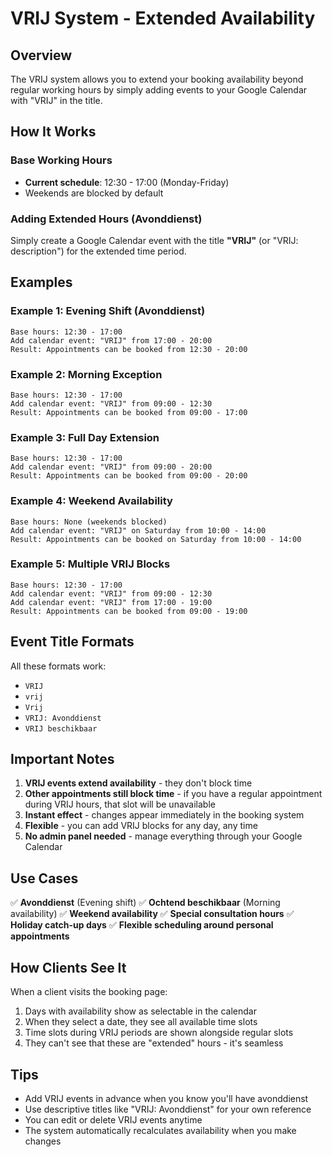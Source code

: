 # VRIJ System - Extended Availability

## Overview
The VRIJ system allows you to extend your booking availability beyond regular working hours by simply adding events to your Google Calendar with "VRIJ" in the title.

## How It Works

### Base Working Hours
- **Current schedule**: 12:30 - 17:00 (Monday-Friday)
- Weekends are blocked by default

### Adding Extended Hours (Avonddienst)

Simply create a Google Calendar event with the title **"VRIJ"** (or "VRIJ: description") for the extended time period.

## Examples

### Example 1: Evening Shift (Avonddienst)
```
Base hours: 12:30 - 17:00
Add calendar event: "VRIJ" from 17:00 - 20:00
Result: Appointments can be booked from 12:30 - 20:00
```

### Example 2: Morning Exception
```
Base hours: 12:30 - 17:00
Add calendar event: "VRIJ" from 09:00 - 12:30
Result: Appointments can be booked from 09:00 - 17:00
```

### Example 3: Full Day Extension
```
Base hours: 12:30 - 17:00
Add calendar event: "VRIJ" from 09:00 - 20:00
Result: Appointments can be booked from 09:00 - 20:00
```

### Example 4: Weekend Availability
```
Base hours: None (weekends blocked)
Add calendar event: "VRIJ" on Saturday from 10:00 - 14:00
Result: Appointments can be booked on Saturday from 10:00 - 14:00
```

### Example 5: Multiple VRIJ Blocks
```
Base hours: 12:30 - 17:00
Add calendar event: "VRIJ" from 09:00 - 12:30
Add calendar event: "VRIJ" from 17:00 - 19:00
Result: Appointments can be booked from 09:00 - 19:00
```

## Event Title Formats

All these formats work:
- `VRIJ`
- `vrij`
- `Vrij`
- `VRIJ: Avonddienst`
- `VRIJ beschikbaar`

## Important Notes

1. **VRIJ events extend availability** - they don't block time
2. **Other appointments still block time** - if you have a regular appointment during VRIJ hours, that slot will be unavailable
3. **Instant effect** - changes appear immediately in the booking system
4. **Flexible** - you can add VRIJ blocks for any day, any time
5. **No admin panel needed** - manage everything through your Google Calendar

## Use Cases

✅ **Avonddienst** (Evening shift)
✅ **Ochtend beschikbaar** (Morning availability)
✅ **Weekend availability**
✅ **Special consultation hours**
✅ **Holiday catch-up days**
✅ **Flexible scheduling around personal appointments**

## How Clients See It

When a client visits the booking page:
1. Days with availability show as selectable in the calendar
2. When they select a date, they see all available time slots
3. Time slots during VRIJ periods are shown alongside regular slots
4. They can't see that these are "extended" hours - it's seamless

## Tips

- Add VRIJ events in advance when you know you'll have avonddienst
- Use descriptive titles like "VRIJ: Avonddienst" for your own reference
- You can edit or delete VRIJ events anytime
- The system automatically recalculates availability when you make changes

